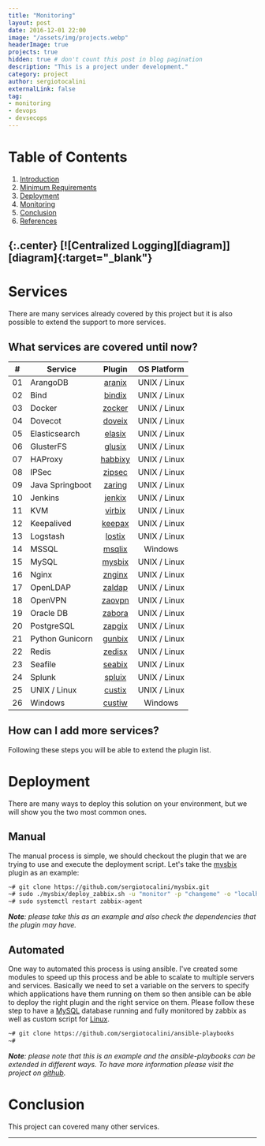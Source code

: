 ```yaml
---
title: "Monitoring"
layout: post
date: 2016-12-01 22:00
image: "/assets/img/projects.webp"
headerImage: true
projects: true
hidden: true # don't count this post in blog pagination
description: "This is a project under development."
category: project
author: sergiotocalini
externalLink: false
tag:
- monitoring
- devops
- devsecops
---
```

# Table of Contents
1. [Introduction](#introduction)
2. [Minimum Requirements](#minimum-requirements)
3. [Deployment](#deployment)
4. [Monitoring](#monitoring)
5. [Conclusion](#conclusion)
6. [References](#references)

{:.center}
[![Centralized Logging][diagram]][diagram]{:target="_blank"}
---

# Services

There are many services already covered by this project but it is also possible
to extend the support to more services.

## What services are covered until now?

| #  | Service         | Plugin      | OS Platform    |
| -- | --------------- | :---------: | :------------: |
| 01 | ArangoDB        | [aranix]    | UNIX / Linux   |
| 02 | Bind            | [bindix]    | UNIX / Linux   |
| 03 | Docker          | [zocker]    | UNIX / Linux   |
| 04 | Dovecot         | [doveix]    | UNIX / Linux   |
| 05 | Elasticsearch   | [elasix]    | UNIX / Linux   |
| 06 | GlusterFS       | [glusix]    | UNIX / Linux   |
| 07 | HAProxy         | [habbixy]   | UNIX / Linux   |
| 08 | IPSec           | [zipsec]    | UNIX / Linux   |
| 09 | Java Springboot | [zaring]    | UNIX / Linux   |
| 10 | Jenkins         | [jenkix]    | UNIX / Linux   |
| 11 | KVM             | [virbix]    | UNIX / Linux   |
| 12 | Keepalived      | [keepax]    | UNIX / Linux   |
| 13 | Logstash        | [lostix]    | UNIX / Linux   |
| 14 | MSSQL           | [msqlix]    | Windows        |
| 15 | MySQL           | [mysbix]    | UNIX / Linux   |
| 16 | Nginx           | [znginx]    | UNIX / Linux   |
| 17 | OpenLDAP        | [zaldap]    | UNIX / Linux   |
| 18 | OpenVPN         | [zaovpn]    | UNIX / Linux   |
| 19 | Oracle DB       | [zabora]    | UNIX / Linux   |
| 20 | PostgreSQL      | [zapgix]    | UNIX / Linux   |
| 21 | Python Gunicorn | [gunbix]    | UNIX / Linux   |
| 22 | Redis           | [zedisx]    | UNIX / Linux   |
| 23 | Seafile         | [seabix]    | UNIX / Linux   |
| 24 | Splunk          | [spluix]    | UNIX / Linux   |
| 25 | UNIX / Linux    | [custix]    | UNIX / Linux   |
| 26 | Windows         | [custiw]    | Windows        |

## How can I add more services?

Following these steps you will be able to extend the plugin list.


# Deployment

There are many ways to deploy this solution on your environment, but we will
show you the two most common ones.

## Manual

The manual process is simple, we should checkout the plugin that we are trying
to use and execute the deployment script. Let's take the [mysbix] plugin as an
example:

``` bash
~# git clone https://github.com/sergiotocalini/mysbix.git
~# sudo ./mysbix/deploy_zabbix.sh -u "monitor" -p "changeme" -o "localhost"
~# sudo systemctl restart zabbix-agent
```

*__Note__: please take this as an example and also check the dependencies that the
plugin may have.*

## Automated

One way to automated this process is using ansible. I've created some modules to
speed up this process and be able to scalate to multiple servers and services.
Basically we need to set a variable on the servers to specify which applications
have them running on them so then ansible can be able to deploy the right plugin
and the right service on them. Please follow these step to have a [MySQL][mysbix]
database running and fully monitored by zabbix as well as custom script for [Linux][custix].

``` bash
~# git clone https://github.com/sergiotocalini/ansible-playbooks
~# 
```

*__Note__: please note that this is an example and the ansible-playbooks can be
extended in different ways. To have more information please visit the project on
[github][ansible-playbooks].*

# Conclusion
This project can covered many other services.

---
[ansible-playbooks]: https://github.com/sergiotocalini/ansible-playbooks
[aranix]: https://github.com/sergiotocalini/aranix
[bindix]: https://github.com/sergiotocalini/bindix
[zocker]: https://github.com/sergiotocalini/zocker
[doveix]: https://github.com/sergiotocalini/doveix
[elasix]: https://github.com/sergiotocalini/elasix
[glusix]: https://github.com/sergiotocalini/glusix
[habbixy]: https://github.com/sergiotocalini/habbixy
[zipsec]: https://github.com/sergiotocalini/zipsec
[zaring]: https://github.com/sergiotocalini/zaring
[jenkix]: https://github.com/sergiotocalini/jenkix
[virbix]: https://github.com/sergiotocalini/virbix
[keepax]: https://github.com/sergiotocalini/keepax
[lostix]: https://github.com/sergiotocalini/lostix
[msqlix]: https://github.com/sergiotocalini/msqlix
[mysbix]: https://github.com/sergiotocalini/mysbix
[znginx]: https://github.com/sergiotocalini/znginx
[zaldap]: https://github.com/sergiotocalini/zaldap
[zaovpn]: https://github.com/sergiotocalini/zaovpn
[zabora]: https://github.com/sergiotocalini/zabora
[zapgix]: https://github.com/sergiotocalini/zapgix
[gunbix]: https://github.com/sergiotocalini/gunbix
[zedisx]: https://github.com/sergiotocalini/zedisx
[seabix]: https://github.com/sergiotocalini/seabix
[spluix]: https://github.com/sergiotocalini/spluix
[custix]: https://github.com/sergiotocalini/custix
[custiw]: https://github.com/sergiotocalini/custiw
